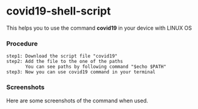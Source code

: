 # covid19-shell-script

This helps you to use the command <b>covid19</b> in your device with LINUX OS

### Procedure

    step1: Download the script file "covid19"
    step2: Add the file to the one of the paths
           You can see paths by following command "$echo $PATH"
    step3: Now you can use covid19 command in your terminal

### Screenshots

Here are some screenshots of the command when used.
